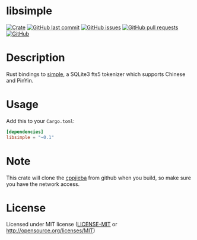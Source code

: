 # libsimple

[![Crate](https://img.shields.io/crates/v/libsimple.svg)](https://crates.io/crates/libsimple)
[![GitHub last commit](https://img.shields.io/github/last-commit/xuxiaocheng0201/libsimple)](https://github.com/xuxiaocheng0201/libsimple/commits/master)
[![GitHub issues](https://img.shields.io/github/issues-raw/xuxiaocheng0201/libsimple)](https://github.com/xuxiaocheng0201/libsimple/issues)
[![GitHub pull requests](https://img.shields.io/github/issues-pr/xuxiaocheng0201/libsimple)](https://github.com/xuxiaocheng0201/libsimple/pulls)
[![GitHub](https://img.shields.io/github/license/xuxiaocheng0201/libsimple)](https://github.com/xuxiaocheng0201/libsimple/blob/master/LICENSE)

# Description

Rust bindings to [simple](https://github.com/wangfenjin/simple),
a SQLite3 fts5 tokenizer which supports Chinese and PinYin.


# Usage

Add this to your `Cargo.toml`:

```toml
[dependencies]
libsimple = "~0.1"
```


# Note

This crate will clone the [cppjieba](https://github.com/yanyiwu/cppjieba.git/) from github when you build,
so make sure you have the network access.


# License

Licensed under MIT license ([LICENSE-MIT](LICENSE-MIT) or http://opensource.org/licenses/MIT)
